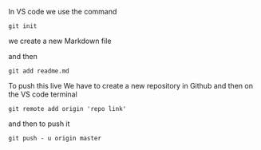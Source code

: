 In VS code we use the command

```
git init
```
we create a new Markdown file 

and then 

```
git add readme.md
```
To push this live
We have to create a new repository in Github and then on the VS code terminal

```
git remote add origin 'repo link'
```
and then to push it

```
git push - u origin master
```

